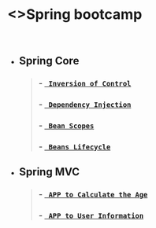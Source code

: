 # <>Spring bootcamp

<br/>

 * ## Spring Core
    > ### - [` Inversion of Control`](/Spring_Core/practice-IOC)
    > ### - [` Dependency Injection`](/Spring_Core/practice-DI)
    > ### - [` Bean Scopes`](/Spring_Core/practice-BeanScopes)
    > ### - [` Beans Lifecycle`](/Spring_Core/practice-BeansLifecycle)
 * ## Spring MVC
    > ### - [` APP to Calculate the Age`](/Spring_MVC/AppCalcAge)
    > ### - [` APP to User Information`](/Spring_MVC/UserForm)
